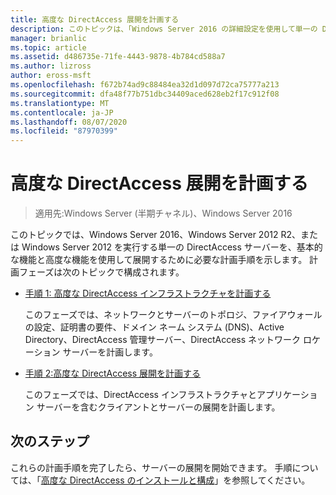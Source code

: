 ```yaml
---
title: 高度な DirectAccess 展開を計画する
description: このトピックは、「Windows Server 2016 の詳細設定を使用して単一の DirectAccess サーバーを展開する」の一部です。
manager: brianlic
ms.topic: article
ms.assetid: d486735e-71fe-4443-9878-4b784cd588a7
ms.author: lizross
author: eross-msft
ms.openlocfilehash: f672b74ad9c88484ea32d1d097d72ca75777a213
ms.sourcegitcommit: dfa48f77b751dbc34409aced628eb2f17c912f08
ms.translationtype: MT
ms.contentlocale: ja-JP
ms.lasthandoff: 08/07/2020
ms.locfileid: "87970399"
---
```

# <a name="plan-an-advanced-directaccess-deployment"></a>高度な DirectAccess 展開を計画する

>適用先:Windows Server (半期チャネル)、Windows Server 2016

このトピックでは、Windows Server 2016、Windows Server 2012 R2、または Windows Server 2012 を実行する単一の DirectAccess サーバーを、基本的な機能と高度な機能を使用して展開するために必要な計画手順を示します。 計画フェーズは次のトピックで構成されます。

-   [手順 1: 高度な DirectAccess インフラストラクチャを計画する](da-adv-plan-s1-infrastructure.md)

    このフェーズでは、ネットワークとサーバーのトポロジ、ファイアウォールの設定、証明書の要件、ドメイン ネーム システム (DNS)、Active Directory、DirectAccess 管理サーバー、DirectAccess ネットワーク ロケーション サーバーを計画します。

-   [手順 2:高度な DirectAccess 展開を計画する](da-adv-plan-s2-deployments.md)

    このフェーズでは、DirectAccess インフラストラクチャとアプリケーション サーバーを含むクライアントとサーバーの展開を計画します。

## <a name="next-step"></a>次のステップ
これらの計画手順を完了したら、サーバーの展開を開始できます。 手順については、「[高度な DirectAccess のインストールと構成](Install-and-Configure-Advanced-DirectAccess.md)」を参照してください。




